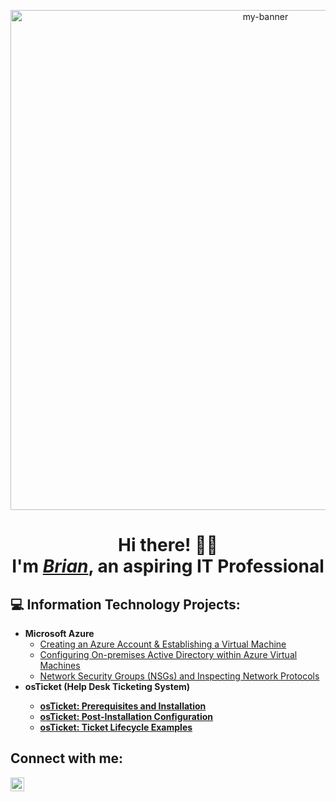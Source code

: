 <p align="center">
<Img width="800" src="https://i.imgur.com/WBQetw1.jpg" alt="my-banner">
</p>

<h1 align="center">
Hi there! 👋🏼 
<br>
I'm <i><a href="https://linkedin.com/in/brian-orta">Brian</a></i>, an aspiring IT Professional</h1>

<h2>💻 Information Technology Projects:</h2>

- <b>Microsoft Azure</b>
  - [Creating an Azure Account & Establishing a Virtual Machine](https://github.com/brian-ora/azure-start)
  - [Configuring On-premises Active Directory within Azure Virtual Machines](https://github.com/brian-orta/configure-active-directory)
  - [Network Security Groups (NSGs) and Inspecting Network Protocols](https://github.com/brian-orta/azure-network-protocols)
- <b>osTicket (Help Desk Ticketing System)<b/>
  - [osTicket: Prerequisites and Installation](https://github.com/brian-orta/osticket-prerequisites)
  - [osTicket: Post-Installation Configuration](https://github.com/brian-orta/post-install-config)
  - [osTicket: Ticket Lifecycle Examples](https://github.com/brian-orta/ticket-lifecycle)

<h2>Connect with me:</h2>

[<img align="left" alt="Brian | LinkedIn" width="22px" src="https://cdn.jsdelivr.net/npm/simple-icons@v3/icons/linkedin.svg" />][linkedin]

[linkedin]: https://www.linkedin.com/i/brian-orta
